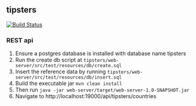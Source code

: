 ## tipsters

[![Build Status](http://52.30.74.253:8080/buildStatus/icon?job=tipsters)](http://52.30.74.253:8080/job/tipsters/)

### REST api

1. Ensure a postgres database is installed with database name tipsters
2. Run the create db script at ```tipsters/web-server/src/test/resources/db/create.sql```
3. Insert the reference data by running ```tipsters/web-server/src/test/resources/db/insert.sql```
4. Build the executable jar ```mvn clean install```
5. Then run ```java -jar web-server/target/web-server-1.0-SNAPSHOT.jar```
6. Navigate to http://localhost:19000/api/tipsters/countries

